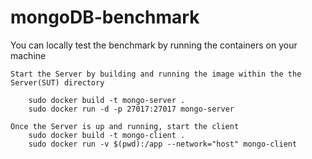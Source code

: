 # mongoDB-benchmark
You can locally test the benchmark by running the containers on your machine

 
	Start the Server by building and running the image within the the Server(SUT) directory

		sudo docker build -t mongo-server .
		sudo docker run -d -p 27017:27017 mongo-server

	Once the Server is up and running, start the client
		sudo docker build -t mongo-client .
		sudo docker run -v $(pwd):/app --network="host" mongo-client


